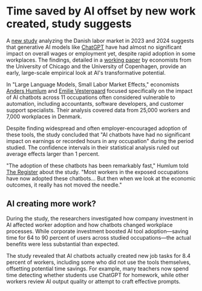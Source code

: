# Time saved by AI offset by new work created, study suggests

A [new study](https://papers.ssrn.com/sol3/papers.cfm?abstract_id=5219933) analyzing the Danish labor market in 2023 and 2024 suggests that generative AI models like [ChatGPT](https://arstechnica.com/information-technology/2023/11/chatgpt-was-the-spark-that-lit-the-fire-under-generative-ai-one-year-ago-today/) have had almost no significant impact on overall wages or employment yet, despite rapid adoption in some workplaces. The findings, detailed in a [working paper](https://papers.ssrn.com/sol3/papers.cfm?abstract_id=5219933) by economists from the University of Chicago and the University of Copenhagen, provide an early, large-scale empirical look at AI's transformative potential.

In "Large Language Models, Small Labor Market Effects," economists [Anders Humlum](https://www.andershumlum.com/) and [Emilie Vestergaard](https://www.economics.ku.dk/staff/phd_kopi/?pure=en/persons/655200) focused specifically on the impact of AI chatbots across 11 occupations often considered vulnerable to automation, including accountants, software developers, and customer support specialists. Their analysis covered data from 25,000 workers and 7,000 workplaces in Denmark.

Despite finding widespread and often employer-encouraged adoption of these tools, the study concluded that "AI chatbots have had no significant impact on earnings or recorded hours in any occupation" during the period studied. The confidence intervals in their statistical analysis ruled out average effects larger than 1 percent.

"The adoption of these chatbots has been remarkably fast," Humlum told [The Register](https://www.theregister.com/2025/04/29/generative_ai_no_effect_jobs_wages/) about the study. "Most workers in the exposed occupations have now adopted these chatbots... But then when we look at the economic outcomes, it really has not moved the needle."

## AI creating more work?

During the study, the researchers investigated how company investment in AI affected worker adoption and how chatbots changed workplace processes. While corporate investment boosted AI tool adoption—saving time for 64 to 90 percent of users across studied occupations—the actual benefits were less substantial than expected.

The study revealed that AI chatbots actually created new job tasks for 8.4 percent of workers, including some who did not use the tools themselves, offsetting potential time savings. For example, many teachers now spend time detecting whether students use ChatGPT for homework, while other workers review AI output quality or attempt to craft effective prompts.